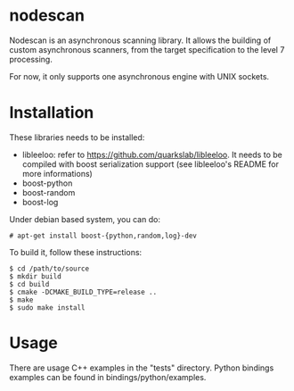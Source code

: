 nodescan
========

Nodescan is an asynchronous scanning library. It allows the building of custom
asynchronous scanners, from the target specification to the level 7 processing.

For now, it only supports one asynchronous engine with UNIX sockets.


Installation
============

These libraries needs to be installed:

* libleeloo: refer to https://github.com/quarkslab/libleeloo. It needs to be compiled with boost serialization support (see libleeloo's README for more informations)
* boost-python
* boost-random
* boost-log

Under debian based system, you can do:

    # apt-get install boost-{python,random,log}-dev


To build it, follow these instructions:

    $ cd /path/to/source
    $ mkdir build
    $ cd build
    $ cmake -DCMAKE_BUILD_TYPE=release ..
    $ make
    $ sudo make install


Usage
=====

There are usage C++ examples in the "tests" directory. Python bindings examples
can be found in bindings/python/examples.
